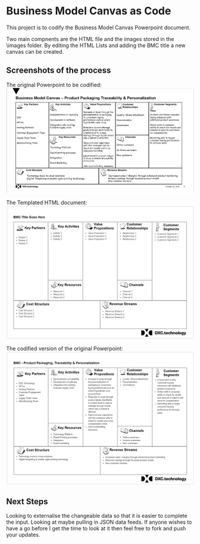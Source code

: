 # Business Model Canvas as Code

This project is to codify the Business Model Canvas Powerpoint document.

Two main compnents are the HTML file and the images stored in the \images folder. By editing the HTML Lists and adding the BMC title a new canvas can be created.

## Screenshots of the process

The original Powerpoint to be codified:
![Original](Screenshots/Powerpoint_Screenshot.jpg)

The Templated HTML document:
![Template](Screenshots/Template_Screenshot.jpg)

The codified version of the original Powerpoint:
![Final](Screenshots/HTML_Screenshot.jpg)

## Next Steps

Looking to externalise the changeable data so that it is easier to complete the input. Looking at maybe pulling in JSON data feeds. If anyone wishes to have a go before I get the time to look at it then feel free to fork and push your updates.
